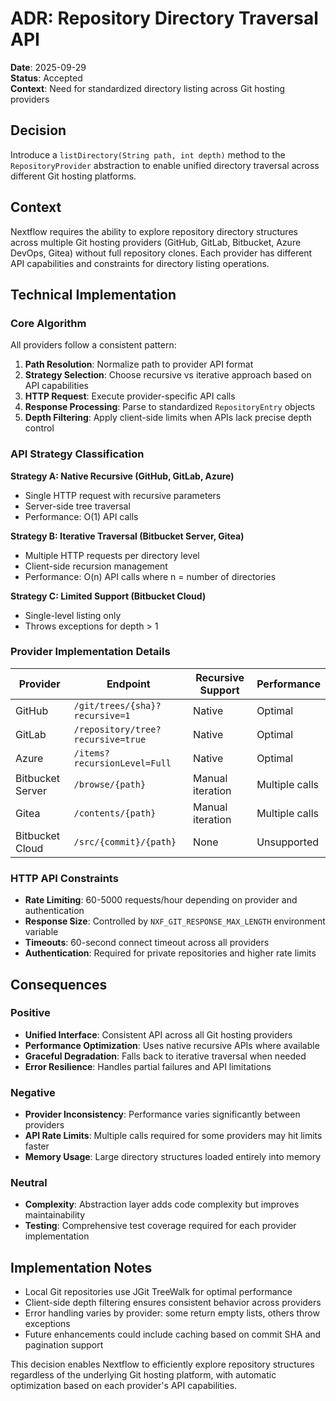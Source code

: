  # ADR: Repository Directory Traversal API

**Date**: 2025-09-29  
**Status**: Accepted  
**Context**: Need for standardized directory listing across Git hosting providers

## Decision

Introduce a `listDirectory(String path, int depth)` method to the `RepositoryProvider` abstraction to enable unified directory traversal across different Git hosting platforms.

## Context

Nextflow requires the ability to explore repository directory structures across multiple Git hosting providers (GitHub, GitLab, Bitbucket, Azure DevOps, Gitea) without full repository clones. Each provider has different API capabilities and constraints for directory listing operations.

## Technical Implementation

### Core Algorithm

All providers follow a consistent pattern:
1. **Path Resolution**: Normalize path to provider API format
2. **Strategy Selection**: Choose recursive vs iterative approach based on API capabilities
3. **HTTP Request**: Execute provider-specific API calls
4. **Response Processing**: Parse to standardized `RepositoryEntry` objects
5. **Depth Filtering**: Apply client-side limits when APIs lack precise depth control

### API Strategy Classification

**Strategy A: Native Recursive (GitHub, GitLab, Azure)**
- Single HTTP request with recursive parameters
- Server-side tree traversal
- Performance: O(1) API calls

**Strategy B: Iterative Traversal (Bitbucket Server, Gitea)**
- Multiple HTTP requests per directory level  
- Client-side recursion management
- Performance: O(n) API calls where n = number of directories

**Strategy C: Limited Support (Bitbucket Cloud)**
- Single-level listing only
- Throws exceptions for depth > 1

### Provider Implementation Details

| Provider | Endpoint | Recursive Support | Performance |
|----------|----------|-------------------|-------------|
| GitHub | `/git/trees/{sha}?recursive=1` | Native | Optimal |
| GitLab | `/repository/tree?recursive=true` | Native | Optimal |
| Azure | `/items?recursionLevel=Full` | Native | Optimal |
| Bitbucket Server | `/browse/{path}` | Manual iteration | Multiple calls |
| Gitea | `/contents/{path}` | Manual iteration | Multiple calls |
| Bitbucket Cloud | `/src/{commit}/{path}` | None | Unsupported |

### HTTP API Constraints

- **Rate Limiting**: 60-5000 requests/hour depending on provider and authentication
- **Response Size**: Controlled by `NXF_GIT_RESPONSE_MAX_LENGTH` environment variable
- **Timeouts**: 60-second connect timeout across all providers
- **Authentication**: Required for private repositories and higher rate limits

## Consequences

### Positive
- **Unified Interface**: Consistent API across all Git hosting providers
- **Performance Optimization**: Uses native recursive APIs where available
- **Graceful Degradation**: Falls back to iterative traversal when needed
- **Error Resilience**: Handles partial failures and API limitations

### Negative
- **Provider Inconsistency**: Performance varies significantly between providers
- **API Rate Limits**: Multiple calls required for some providers may hit limits faster
- **Memory Usage**: Large directory structures loaded entirely into memory

### Neutral
- **Complexity**: Abstraction layer adds code complexity but improves maintainability
- **Testing**: Comprehensive test coverage required for each provider implementation

## Implementation Notes

- Local Git repositories use JGit TreeWalk for optimal performance
- Client-side depth filtering ensures consistent behavior across providers
- Error handling varies by provider: some return empty lists, others throw exceptions
- Future enhancements could include caching based on commit SHA and pagination support

This decision enables Nextflow to efficiently explore repository structures regardless of the underlying Git hosting platform, with automatic optimization based on each provider's API capabilities.